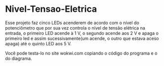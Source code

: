 # Nivel-Tensao-Eletrica
Esse projeto faz cinco LEDs acenderem de acordo com o nível do potenciômetro que por sua vez controla o nível de tensão elétrica na entrada, o primeiro LED acende à 1 V, o segundo acende aos 2 V e apaga o primeiro led e assim sucessivamente(um acende, o outro que estava aceso apaga) até o quinto LED aos 5 V.

Você pode testa-lo no site wokwi.com copiando o código do programa e o do diagrama.

